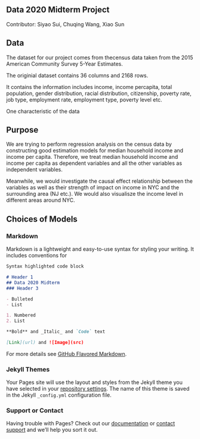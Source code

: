 ## Data 2020 Midterm Project



Contributor:
Siyao Sui, Chuqing Wang, Xiao Sun


## Data

The dataset for our project comes from thecensus data taken from the 2015 American Community Survey 5-Year Estimates. 

The originial dataset contains 36 columns and 2168 rows.

It contains the information includes income, income percapita, total population, gender distribution, racial distribution, citizenship, poverty rate, job type, employment rate, employment type, poverty level etc.

One characteristic of the data 


## Purpose

We are trying to perform regression analysis on the census data by constructing good estimation models for median household income and income per capita. Therefore, we treat median household income and income per capita as dependent variables and all the other variables as independent variables. 

Meanwhile, we would investigate the causal effect relationship between the variables as well as their strength of impact on income in NYC and the surrounding area (NJ etc.). We would also visualisze the income level in different areas around NYC. 


## Choices of Models 










### Markdown

Markdown is a lightweight and easy-to-use syntax for styling your writing. It includes conventions for

```markdown
Syntax highlighted code block

# Header 1
## Data 2020 Midterm 
### Header 3

- Bulleted
- List

1. Numbered
2. List

**Bold** and _Italic_ and `Code` text

[Link](url) and ![Image](src)
```

For more details see [GitHub Flavored Markdown](https://guides.github.com/features/mastering-markdown/).

### Jekyll Themes

Your Pages site will use the layout and styles from the Jekyll theme you have selected in your [repository settings](https://github.com/ssui07/Data-2020-Midterm-Group-8/settings). The name of this theme is saved in the Jekyll `_config.yml` configuration file.

### Support or Contact

Having trouble with Pages? Check out our [documentation](https://help.github.com/categories/github-pages-basics/) or [contact support](https://github.com/contact) and we’ll help you sort it out.
